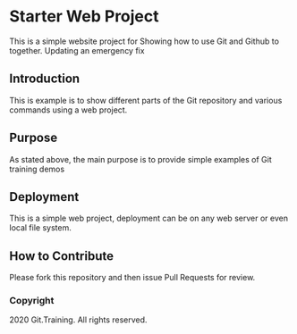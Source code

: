 # Starter Web Project

This is a simple website project for 
Showing how to use Git and Github to together.
Updating an emergency fix

## Introduction

This is example is to show different parts
of the Git repository and various commands
using a web project.

## Purpose

As stated above, the main purpose is to 
provide simple examples of Git training 
demos

## Deployment

This is a simple web project, deployment
can be on any web server or even local
file system.

## How to Contribute

Please fork this repository and then issue Pull Requests for
review.

### Copyright

2020 Git.Training. All rights reserved.